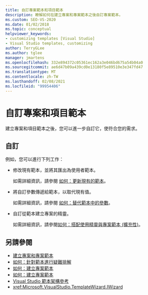 ```yaml
---
title: 自訂專案範本和項目範本
description: 瞭解如何在建立專案和專案範本之後自訂專案範本。
ms.custom: SEO-VS-2020
ms.date: 01/02/2018
ms.topic: conceptual
helpviewer_keywords:
- customizing templates [Visual Studio]
- Visual Studio templates, customizing
author: TerryGLee
ms.author: tglee
manager: jmartens
ms.openlocfilehash: 332e894372c05361ec162a3e046bd675a54b04a0
ms.sourcegitcommit: ae6d47b09a439cd0e13180f5e89510e3e347fd47
ms.translationtype: MT
ms.contentlocale: zh-TW
ms.lasthandoff: 02/08/2021
ms.locfileid: "99954406"
---
```

# <a name="customize-project-and-item-templates"></a>自訂專案和項目範本

建立專案和項目範本之後，您可以進一步自訂它，使符合您的需求。

## <a name="customizations"></a>自訂

例如，您可以進行下列工作：

- 修改現有範本，並將其匯出為使用者範本。

   如需詳細資訊，請參閱 [如何：更新現有的範本](../ide/how-to-update-existing-templates.md)。

- 將自訂參數傳遞給範本，以取代現有值。

   如需詳細資訊，請參閱 [如何：替代範本中的參數](../ide/how-to-substitute-parameters-in-a-template.md)。

- 自訂從範本建立專案的精靈。

   如需詳細資訊，請參閱[如何：搭配使用精靈與專案範本 (擴充性)](../extensibility/how-to-use-wizards-with-project-templates.md)。

## <a name="see-also"></a>另請參閱

- [建立專案和專案範本](../ide/creating-project-and-item-templates.md)
- [如何：針對範本進行疑難排解](../ide/how-to-troubleshoot-templates.md)
- [如何：建立專案範本](../ide/how-to-create-project-templates.md)
- [如何：建立專案範本](../ide/how-to-create-item-templates.md)
- [Visual Studio 範本架構參考](../extensibility/visual-studio-template-schema-reference.md)
- <xref:Microsoft.VisualStudio.TemplateWizard.IWizard>
